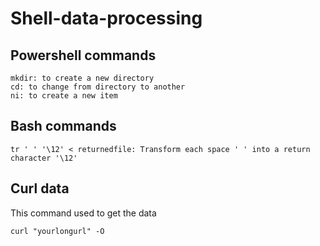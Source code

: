 # Shell-data-processing
## Powershell commands
``` 
mkdir: to create a new directory
cd: to change from directory to another
ni: to create a new item
```
## Bash commands
```
tr ' ' '\12' < returnedfile: Transform each space ' ' into a return character '\12'
```
## Curl data
This command used to get the data
```
curl "yourlongurl" -O
```
## 